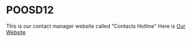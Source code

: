 # POOSD12

This is our contact manager website called "Contacts Hotline"
Here is [Our Website](http://poosd12.xyz/index.html)
